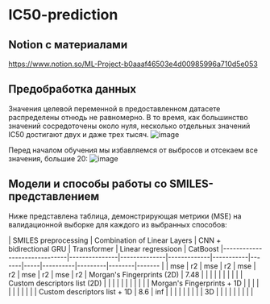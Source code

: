 # IC50-prediction
## Notion с материалами
https://www.notion.so/ML-Project-b0aaaf46503e4d00985996a710d5e053
## Предобработка данных
Значения целевой переменной в предоставленном датасете распределены отнюдь не равномерно. В то время, как большинство значений сосредоточены около нуля, несколько отдельных значений IC50 достигают двух и даже трех тысяч. 
![image](https://github.com/Marrinka/IC50-prediction/assets/90869368/86678763-4602-4cea-99ff-cf4b6331a190)

Перед началом обучения мы избавляемся от выбросов и отсекаем все значения, большие 20:
![image](https://github.com/Marrinka/IC50-prediction/assets/90869368/687d4e62-875d-4b60-b805-d0aae76a6690)

## Модели и способы работы со SMILES-представлением

Ниже представлена таблица, демонстрирующая метрики (MSE) на валидационной выборке для каждого из выбранных способов:

|   SMILES preprocessing       | Combination of Linear Layers | CNN + bidirectional GRU | Transformer | Linear regressioon |    CatBoost
|------------------------------|---------------|--------------|-------------|-----------|-------|-----|----------|---------|--------|-------
|                              |     mse       |     r2       |     mse     |    r2     |  mse  |  r2 |    mse   |   r2    |   mse  |   r2
| Morgan's Fingerprints (2D)   |     7.48      |              |             |           |       |     |          |         |        |
| Custom descriptors list (2D) |               |              |             |           |       |     |          |         |        |
| Morgan's Fingerprints + 1D   |               |              |             |           |       |     |          |         |        |
| Custom descriptors list + 1D |      8.6      |    inf       |             |           |       |     |          |         |        |
|               3D             |                              |             |           |       |     |          |         |        |
